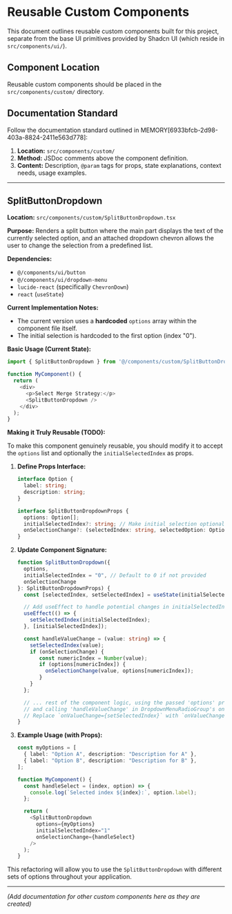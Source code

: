 # Reusable Custom Components

This document outlines reusable custom components built for this project, separate from the base UI primitives provided by Shadcn UI (which reside in `src/components/ui/`).

## Component Location

Reusable custom components should be placed in the `src/components/custom/` directory.

## Documentation Standard

Follow the documentation standard outlined in MEMORY[6933bfcb-2d98-403a-8824-2411e563d778]:

1.  **Location:** `src/components/custom/`
2.  **Method:** JSDoc comments above the component definition.
3.  **Content:** Description, `@param` tags for props, state explanations, context needs, usage examples.

---

## SplitButtonDropdown

**Location:** `src/components/custom/SplitButtonDropdown.tsx`

**Purpose:** Renders a split button where the main part displays the text of the currently selected option, and an attached dropdown chevron allows the user to change the selection from a predefined list.

**Dependencies:**

*   `@/components/ui/button`
*   `@/components/ui/dropdown-menu`
*   `lucide-react` (specifically `ChevronDown`)
*   `react` (`useState`)

**Current Implementation Notes:**

*   The current version uses a **hardcoded** `options` array within the component file itself.
*   The initial selection is hardcoded to the first option (index "0").

**Basic Usage (Current State):**

```typescript
import { SplitButtonDropdown } from '@/components/custom/SplitButtonDropdown';

function MyComponent() {
  return (
    <div>
      <p>Select Merge Strategy:</p>
      <SplitButtonDropdown />
    </div>
  );
}
```

**Making it Truly Reusable (TODO):**

To make this component genuinely reusable, you should modify it to accept the `options` list and optionally the `initialSelectedIndex` as props.

1.  **Define Props Interface:**
    ```typescript
    interface Option {
      label: string;
      description: string;
    }

    interface SplitButtonDropdownProps {
      options: Option[];
      initialSelectedIndex?: string; // Make initial selection optional
      onSelectionChange?: (selectedIndex: string, selectedOption: Option) => void; // Optional callback
    }
    ```
2.  **Update Component Signature:**
    ```typescript
    function SplitButtonDropdown({
      options,
      initialSelectedIndex = "0", // Default to 0 if not provided
      onSelectionChange
    }: SplitButtonDropdownProps) {
      const [selectedIndex, setSelectedIndex] = useState(initialSelectedIndex);

      // Add useEffect to handle potential changes in initialSelectedIndex prop if needed
      useEffect(() => {
        setSelectedIndex(initialSelectedIndex);
      }, [initialSelectedIndex]);

      const handleValueChange = (value: string) => {
        setSelectedIndex(value);
        if (onSelectionChange) {
           const numericIndex = Number(value);
           if (options[numericIndex]) {
             onSelectionChange(value, options[numericIndex]);
           }
        }
      };

      // ... rest of the component logic, using the passed 'options' prop
      // and calling 'handleValueChange' in DropdownMenuRadioGroup's onValueChange
      // Replace `onValueChange={setSelectedIndex}` with `onValueChange={handleValueChange}`
    }
    ```
3.  **Example Usage (with Props):**
    ```typescript
    const myOptions = [
      { label: "Option A", description: "Description for A" },
      { label: "Option B", description: "Description for B" },
    ];

    function MyComponent() {
      const handleSelect = (index, option) => {
        console.log(`Selected index ${index}:`, option.label);
      };

      return (
        <SplitButtonDropdown
          options={myOptions}
          initialSelectedIndex="1"
          onSelectionChange={handleSelect}
        />
      );
    }
    ```

This refactoring will allow you to use the `SplitButtonDropdown` with different sets of options throughout your application.

---
*(Add documentation for other custom components here as they are created)*
